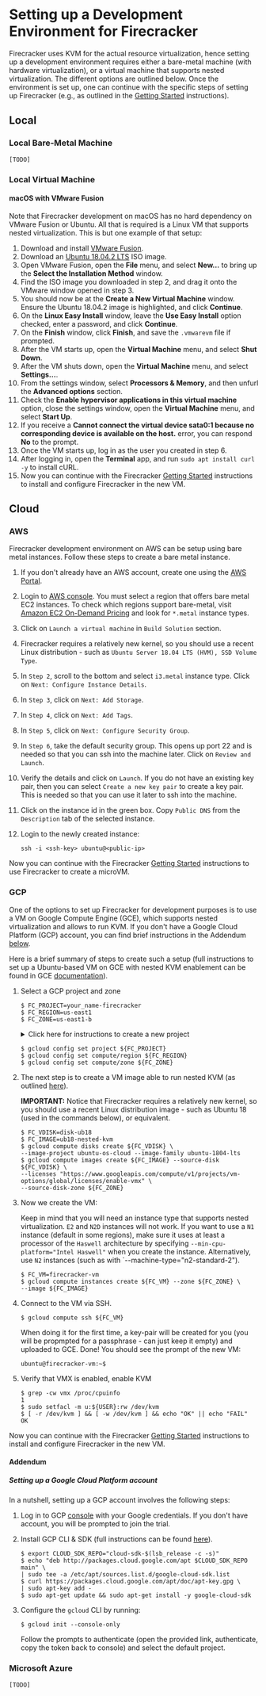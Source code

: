 # Setting up a Development Environment for Firecracker

Firecracker uses KVM for the actual resource virtualization, hence setting up
a development environment requires either a bare-metal machine (with hardware
virtualization), or a virtual machine that supports nested virtualization.
The different options are outlined below. Once the environment is set up, one
can continue with the specific steps of setting up Firecracker (e.g., as
outlined in the [Getting Started](getting-started.md) instructions).

## Local

### Local Bare-Metal Machine

`[TODO]`

### Local Virtual Machine

#### macOS with VMware Fusion

Note that Firecracker development on macOS has no hard dependency on VMware
Fusion or Ubuntu. All that is required is a Linux VM that supports nested
virtualization. This is but one example of that setup:

1. Download and install [VMware Fusion](https://www.vmware.com/products/fusion/fusion-evaluation.html).
1. Download an [Ubuntu 18.04.2 LTS](https://www.ubuntu.com/download/desktop)
   ISO image.
1. Open VMware Fusion, open the **File** menu, and select **New...** to bring up
   the **Select the Installation Method** window.
1. Find the ISO image you downloaded in step 2, and drag it onto the VMware
   window opened in step 3.
1. You should now be at the **Create a New Virtual Machine** window. Ensure the
   Ubuntu 18.04.2 image is highlighted, and click **Continue**.
1. On the **Linux Easy Install** window, leave the **Use Easy Install** option
   checked, enter a password, and click **Continue**.
1. On the **Finish** window, click **Finish**, and save the `.vmwarevm` file if
   prompted.
1. After the VM starts up, open the **Virtual Machine** menu,
   and select **Shut Down**.
1. After the VM shuts down, open the **Virtual Machine** menu, and select
   **Settings...**.
1. From the settings window, select **Processors & Memory**, and then unfurl
   the **Advanced options** section.
1. Check the **Enable hypervisor applications in this virtual machine** option,
   close the settings window, open the **Virtual Machine** menu, and select **Start
   Up**.
1. If you receive a **Cannot connect the virtual device sata0:1 because no
   corresponding device is available on the host.** error, you can respond **No**
   to the prompt.
1. Once the VM starts up, log in as the user you created in step 6.
1. After logging in, open the **Terminal** app, and run
   `sudo apt install curl -y` to install cURL.
1. Now you can continue with the Firecracker [Getting Started](getting-started.md)
   instructions to install and configure Firecracker in the new VM.

## Cloud

### AWS

Firecracker development environment on AWS can be setup using bare metal instances.
Follow these steps to create a bare metal instance.

1. If you don't already have an AWS account, create one using the [AWS Portal](https://portal.aws.amazon.com/billing/signup).
1. Login to [AWS console](https://console.aws.amazon.com/console/home). You must
   select a region that offers bare metal EC2 instances. To check which regions
   support bare-metal, visit [Amazon EC2 On-Demand Pricing](https://aws.amazon.com/ec2/pricing/on-demand/)
   and look for `*.metal` instance types.
1. Click on `Launch a virtual machine` in `Build Solution` section.
1. Firecracker requires a relatively new kernel, so you should use a recent
   Linux distribution - such as `Ubuntu Server 18.04 LTS (HVM), SSD Volume Type`.
1. In `Step 2`, scroll to the bottom and select `i3.metal` instance type. Click
   on `Next: Configure Instance Details`.
1. In `Step 3`, click on `Next: Add Storage`.
1. In `Step 4`, click on `Next: Add Tags`.
1. In `Step 5`, click on `Next: Configure Security Group`.
1. In `Step 6`, take the default security group. This opens up port 22 and is
   needed so that you can ssh into the machine later. Click on `Review and Launch`.
1. Verify the details and click on `Launch`. If you do not have an existing
   key pair, then you can select `Create a new key pair` to create a key pair.
   This is needed so that you can use it later to ssh into the machine.
1. Click on the instance id in the green box. Copy `Public DNS` from the
   `Description` tab of the selected instance.
1. Login to the newly created instance:

   ```console
   ssh -i <ssh-key> ubuntu@<public-ip>
   ```

  Now you can continue with the Firecracker [Getting Started](getting-started.md)
  instructions to use Firecracker to create a microVM.

### GCP

One of the options to set up Firecracker for development purposes is to use a
VM on Google Compute Engine (GCE), which supports nested virtualization and
allows to run KVM. If you don't have a Google Cloud Platform (GCP) account,
you can find brief instructions in the Addendum [below](#addendum).

Here is a brief summary of steps to create such a setup (full instructions to
set up a Ubuntu-based VM on GCE with nested KVM enablement can be found in GCE
[documentation](https://cloud.google.com/compute/docs/instances/enable-nested-virtualization-vm-instances)).

1. Select a GCP project and zone

    ```console
    $ FC_PROJECT=your_name-firecracker
    $ FC_REGION=us-east1
    $ FC_ZONE=us-east1-b
    ```

    <details><summary>Click here for instructions to create a new project</summary>
    <p>
    It might be convenient to keep your Firecracker-related GCP resources in
    a separate project, so that you can keep track of resources more easily
    and remove everything easily once your are done.

    For convenience, give the project a unique name (e.g.,
    your_name-firecracker), so that GCP does not need to create a project
    id different than project name (by appending randomized numbers to the
    name you provide).

    ```console
    $ gcloud projects create ${FC_PROJECT} --enable-cloud-apis --set-as-default
    ```

    </p>
    </details>

    ```console
    $ gcloud config set project ${FC_PROJECT}
    $ gcloud config set compute/region ${FC_REGION}
    $ gcloud config set compute/zone ${FC_ZONE}
    ```

1. The next step is to create a VM image able to run nested KVM (as outlined
 [here](https://cloud.google.com/compute/docs/instances/enable-nested-virtualization-vm-instances)).

    **IMPORTANT:** Notice that Firecracker requires a relatively new kernel,
    so you should use a recent Linux distribution image - such as Ubuntu 18
    (used in the commands below), or equivalent.

    ```console
    $ FC_VDISK=disk-ub18
    $ FC_IMAGE=ub18-nested-kvm
    $ gcloud compute disks create ${FC_VDISK} \
    --image-project ubuntu-os-cloud --image-family ubuntu-1804-lts
    $ gcloud compute images create ${FC_IMAGE} --source-disk ${FC_VDISK} \
    --licenses "https://www.googleapis.com/compute/v1/projects/vm-options/global/licenses/enable-vmx" \
    --source-disk-zone ${FC_ZONE}
    ```

1. Now we create the VM:

    Keep in mind that you will need an instance type that supports nested
    virtualization. `E2` and `N2D` instances will not work. If you want to use
    a `N1` instance (default in some regions), make sure it uses at least a
    processor of the `Haswell` architecture by specifying
    `--min-cpu-platform="Intel Haswell"` when you create the instance.
    Alternatively, use `N2` instances (such as with
    `--machine-type="n2-standard-2").

    ```console
    $ FC_VM=firecracker-vm
    $ gcloud compute instances create ${FC_VM} --zone ${FC_ZONE} \
    --image ${FC_IMAGE}
    ```

1. Connect to the VM via SSH.

    ```console
    $ gcloud compute ssh ${FC_VM}
    ```

    When doing it for the first time, a key-pair will be created for you
    (you will be propmpted for a passphrase - can just keep it empty) and
    uploaded to GCE. Done! You should see the prompt of the new VM:

    ```console
    ubuntu@firecracker-vm:~$
    ```

1. Verify that VMX is enabled, enable KVM

    ```console
    $ grep -cw vmx /proc/cpuinfo
    1
    $ sudo setfacl -m u:${USER}:rw /dev/kvm
    $ [ -r /dev/kvm ] && [ -w /dev/kvm ] && echo "OK" || echo "FAIL"
    OK
    ```

Now you can continue with the Firecracker [Getting Started](getting-started.md)
instructions to install and configure Firecracker in the new VM.

#### Addendum

##### Setting up a Google Cloud Platform account

In a nutshell, setting up a GCP account involves the following steps:

1. Log in to GCP [console](https://console.cloud.google.com/) with your
   Google credentials. If you don't have account, you will be prompted to join
   the trial.

1. Install GCP CLI & SDK (full instructions can be found
   [here](https://cloud.google.com/sdk/docs/quickstart-debian-ubuntu)).

    ```console
    $ export CLOUD_SDK_REPO="cloud-sdk-$(lsb_release -c -s)"
    $ echo "deb http://packages.cloud.google.com/apt $CLOUD_SDK_REPO main" \
    | sudo tee -a /etc/apt/sources.list.d/google-cloud-sdk.list
    $ curl https://packages.cloud.google.com/apt/doc/apt-key.gpg \
    | sudo apt-key add -
    $ sudo apt-get update && sudo apt-get install -y google-cloud-sdk
    ```

1. Configure the `gcloud` CLI by running:

    ```console
    $ gcloud init --console-only
    ```

    Follow the prompts to authenticate (open the provided link, authenticate,
    copy the token back to console) and select the default project.

### Microsoft Azure

`[TODO]`
